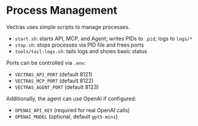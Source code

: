 # Process Management

Vectras uses simple scripts to manage processes.

- `start.sh`: starts API, MCP, and Agent; writes PIDs to `.pid`; logs to `logs/*`
- `stop.sh`: stops processes via PID file and frees ports
- `tools/tail-logs.sh`: tails logs and shows basic status

Ports can be controlled via `.env`:

- `VECTRAS_API_PORT` (default 8121)
- `VECTRAS_MCP_PORT` (default 8122)
- `VECTRAS_AGENT_PORT` (default 8123)

Additionally, the agent can use OpenAI if configured:

- `OPENAI_API_KEY` (required for real OpenAI calls)
- `OPENAI_MODEL` (optional, default `gpt5-mini`)


